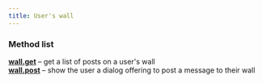 ```yaml
---
title: User's wall
---
```


### Method list ###

[**wall.get**](wall.get.html) – get a list of posts on a user's wall<br>
[**wall.post**](wall.post.html) – show the user a dialog offering to post a message to their wall


